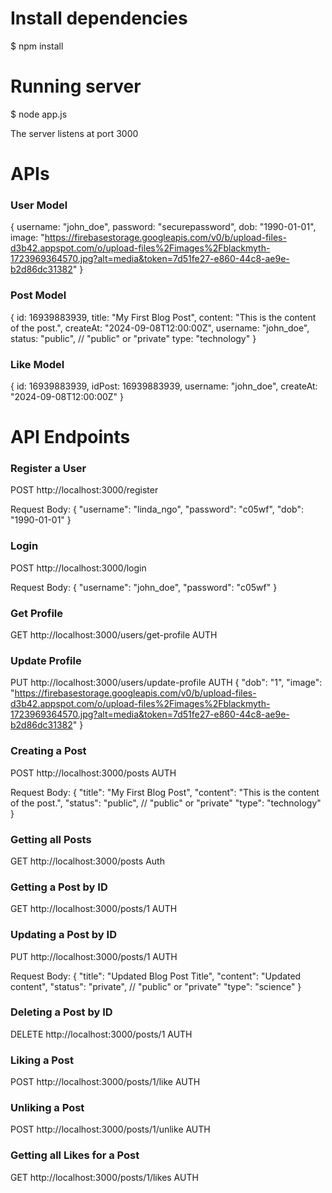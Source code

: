 
# Install dependencies
$ npm install

# Running server
$ node app.js

The server listens at port 3000

# APIs

### User Model
{
username: "john_doe",
password: "securepassword",
dob: "1990-01-01",
image: "https://firebasestorage.googleapis.com/v0/b/upload-files-d3b42.appspot.com/o/upload-files%2Fimages%2Fblackmyth-1723969364570.jpg?alt=media&token=7d51fe27-e860-44c8-ae9e-b2d86dc31382"
}

### Post Model
{
id: 16939883939,
title: "My First Blog Post",
content: "This is the content of the post.",
createAt: "2024-09-08T12:00:00Z",
username: "john_doe",
status: "public",  // "public" or "private"
type: "technology"
}

### Like Model
{
id: 16939883939,
idPost: 16939883939,
username: "john_doe",
createAt: "2024-09-08T12:00:00Z"
}

# API Endpoints

### Register a User
POST http://localhost:3000/register

Request Body:
{
"username": "linda_ngo",
"password": "c05wf",
"dob": "1990-01-01"
}

### Login
POST http://localhost:3000/login

Request Body:
{
"username": "john_doe",
"password": "c05wf"
}


### Get Profile
GET http://localhost:3000/users/get-profile AUTH


### Update Profile
PUT http://localhost:3000/users/update-profile AUTH
{
    "dob": "1",
    "image": "https://firebasestorage.googleapis.com/v0/b/upload-files-d3b42.appspot.com/o/upload-files%2Fimages%2Fblackmyth-1723969364570.jpg?alt=media&token=7d51fe27-e860-44c8-ae9e-b2d86dc31382"
}

### Creating a Post
POST http://localhost:3000/posts AUTH

Request Body:
{
"title": "My First Blog Post",
"content": "This is the content of the post.",
"status": "public",  // "public" or "private"
"type": "technology"
}

### Getting all Posts
GET http://localhost:3000/posts Auth

### Getting a Post by ID
GET http://localhost:3000/posts/1 AUTH

### Updating a Post by ID
PUT http://localhost:3000/posts/1 AUTH

Request Body:
{
"title": "Updated Blog Post Title",
"content": "Updated content",
"status": "private",  // "public" or "private"
"type": "science"
}

### Deleting a Post by ID
DELETE http://localhost:3000/posts/1 AUTH

### Liking a Post
POST http://localhost:3000/posts/1/like AUTH

### Unliking a Post
POST http://localhost:3000/posts/1/unlike AUTH


### Getting all Likes for a Post
GET http://localhost:3000/posts/1/likes AUTH
